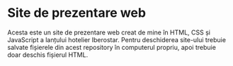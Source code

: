 # Site de prezentare web 
Acesta este un site de prezentare web creat de mine în HTML, CSS și JavaScript a lanțului hotelier Iberostar. Pentru deschiderea site-ului trebuie salvate fișierele din acest repository în computerul propriu, apoi trebuie doar deschis fișierul HTML.
